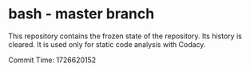 # bash - master branch

This repository contains the frozen state of the repository.
Its history is cleared. It is used only for static code
analysis with Codacy.

Commit Time: 1726620152
